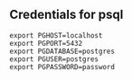 ## Credentials for psql

```
export PGHOST=localhost
export PGPORT=5432
export PGDATABASE=postgres
export PGUSER=postgres
export PGPASSWORD=password
```
